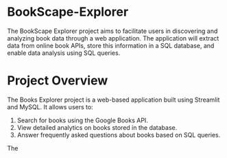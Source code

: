 # BookScape-Explorer
The BookScape Explorer project aims to facilitate users in discovering and analyzing book data through a web application. The application will extract data from online book APIs, store this information in a SQL database, and enable data analysis using SQL queries.
# Project Overview
The Books Explorer project is a web-based application built using Streamlit and MySQL. It allows users to:
1. Search for books using the Google Books API.
2. View detailed analytics on books stored in the database.
3. Answer frequently asked questions about books based on SQL queries.

The
